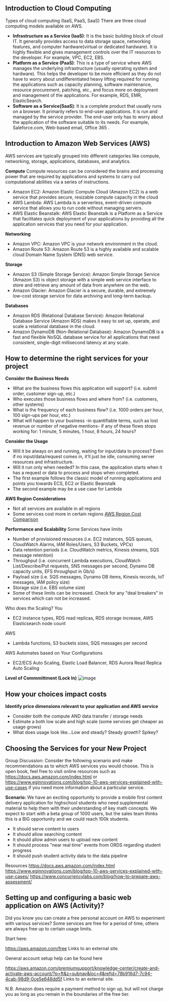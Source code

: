 ## Introduction to Cloud Computing
Types of cloud computing (IaaS, PaaS, SaaS)
There are three cloud computing models available on AWS.

* **Infrastructure as a Service (IaaS)**: It is the basic building block of cloud IT. It generally provides access to data storage space, networking features, and computer hardware(virtual or dedicated hardware). It is highly flexible and gives management controls over the IT resources to the developer. For example, VPC, EC2, EBS.
* **Platform as a Service (PaaS)**: This is a type of service where AWS manages the underlying infrastructure (usually operating system and hardware). This helps the developer to be more efficient as they do not have to worry about undifferentiated heavy lifting required for running the applications such as capacity planning, software maintenance, resource procurement, patching, etc., and focus more on deployment and management of the applications. For example, RDS, EMR, ElasticSearch.
* **Software as a Service(SaaS)**: It is a complete product that usually runs on a browser. It primarily refers to end-user applications. It is run and managed by the service provider. The end-user only has to worry about the application of the software suitable to its needs. For example, Saleforce.com, Web-based email, Office 365 .

## Introduction to Amazon Web Services (AWS)
AWS services are typically grouped into different categories like compute, networking, storage, applications, databases, and analytics.

**Compute**
Compute resources can be considered the brains and processing power that are required by applications and systems to carry out computational abilities via a series of instructions.
* Amazon EC2: Amazon Elastic Compute Cloud (Amazon EC2) is a web service that provides secure, resizable compute capacity in the cloud
* AWS Lambda: AWS Lambda is a serverless, event-driven compute service that allows you to run code without managing servers.
* AWS Elastic Beanstalk: AWS Elastic Beanstalk is a Platform as a Service that facilitates quick deployment of your applications by providing all the application services that you need for your application.

**Networking**
* Amazon VPC: Amazon VPC is your network environment in the cloud.
* Amazon Route 53: Amazon Route 53 is a highly available and scalable cloud Domain Name System (DNS) web service.

**Storage**
* Amazon S3 (Simple Storage Service): Amazon Simple Storage Service (Amazon S3) is object storage with a simple web service interface to store and retrieve any amount of data from anywhere on the web. 
* Amazon Glacier: Amazon Glacier is a secure, durable, and extremely low-cost storage service for data archiving and long-term backup. 

**Databases**
* Amazon RDS (Relational Database Service): Amazon Relational Database Service (Amazon RDS) makes it easy to set up, operate, and scale a relational database in the cloud.
* Amazon DynamoDB (Non-Relational Database): Amazon DynamoDB is a fast and flexible NoSQL database service for all applications that need consistent, single-digit millisecond latency at any scale.

## How to determine the right services for your project
**Consider the Business Needs**
* What are the business flows this application will support? (i.e. submit order, customer sign-up, etc.)
* Who executes those business flows and where from? (i.e. customers, other systems)
* What is the frequency of each business flow? (i.e. 1000 orders per hour, 100 sign-ups per hour, etc.)
* What will happen to your business -in quantifiable terms, such as lost revenue or number of negative mentions- if any of these flows stops working for: 1 minute, 5 minutes, 1 hour, 8 hours, 24 hours?

**Consider the Usage**
* Will it be always on and running, waiting for input/data to process? Even if no input/data/request comes in, it’ll just be idle, consuming server resources and infrastructure.
* Will it run only when needed? In this case, the application starts when it has a request or data to process and stops when completed.
* The first example follows the classic model of running applications and points you towards ECS, EC2 or Elastic Beanstalk
* The second example may be a use case for Lambda

**AWS Region Considerations**
* Not all services are available in all regions
* Some services cost more in certain regions [AWS Region Cost Comparison](https://www.concurrencylabs.com/blog/choose-your-aws-region-wisely/)

**Performance and Scalability**
Some Services have limits
* Number of provisioned resources (i.e. EC2 instances, SQS queues, CloudWatch Alarms, IAM Roles/Users, S3 Buckets, VPCs)
* Data retention periods (i.e. CloudWatch metrics, Kinesis streams, SQS message retention)
* Throughput (i.e. concurrent Lambda executions, CloudWatch List/Describe/Put requests, SNS messages per second, Dynamo DB capacity units, EFS throughput in Gb/s)
* Payload size (i.e. SQS messages, Dynamo DB items, Kinesis records, IoT messages, IAM policy size)
* Storage size (i.e. EBS volume size)
* Some of these limits can be increased. Check for any "deal breakers" in services which can not be increased. 

Who does the Scaling?
You
* EC2 instance types, RDS read replicas, RDS storage increase, AWS Elasticsearch node count

AWS
* Lambda functions, S3 buckets sizes, SQS messages per second

AWS Automates based on Your Configurations
* EC2/ECS Auto Scaling, Elastic Load Balancer, RDS Aurora Read Replica Auto Scaling

**Level of Commmittment (Lock In)**
![image](https://user-images.githubusercontent.com/20523663/214369392-19152d99-30a3-4c0f-80df-503c4ee6b327.png)


## How your choices impact costs
**Identify price dimensions relevant to your application and AWS service**
* Consider both the compute AND data transfer / storage needs
* Estimate a both low scale and high scale (some services get cheaper as usage grows)
* What does usage look like...Low and steady? Steady growth? Spikey?



## Choosing the Services for your New Project
Group Discussion: Consider the following scenario and make recommendations as to which AWS services you would choose. This is open book, feel free to visit online resources such as https://docs.aws.amazon.com/index.html or https://www.eginnovations.com/blog/top-10-aws-services-explained-with-use-cases if you need more information about a particular service.

**Scenario:**
We have an exciting opportunity to provide a mobile first content delivery application for highschool students who need supplemental material to help them with their understanding of key math concepts. We expect to start with a beta group of 1000 users, but the sales team thinks this is a BIG opportunity and we could reach 100k students. 
* It should serve content to users
* It should allow searching content
* It should allow admin users to upload new content
* It should process "near real time" events from ORDS regarding student progress
* It should push student activity data to the data pipeline

Resources
https://docs.aws.amazon.com/index.html
https://www.eginnovations.com/blog/top-10-aws-services-explained-with-use-cases/
https://www.concurrencylabs.com/blog/how-to-prepare-aws-assessment/



## Setting up and configuring a basic web application on AWS (Activity)?
Did you know you can create a free personal account on AWS to experiment with various services? Some services are free for a period of time, others are always free up to certain usage limits. 

Start here: 

https://aws.amazon.com/free Links to an external site. 

General account setup help can be found here

https://aws.amazon.com/premiumsupport/knowledge-center/create-and-activate-aws-account/?p=ft&z=subnav&loc=4&refid=78b916d7-7c94-4cab-98d9-0ce5e648dd5f Links to an external site. 

N.B. Amazon does require a payment method to sign up, but will not charge you as long as you remain in the boundaries of the free tier. 

